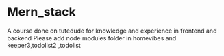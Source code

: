 # Mern_stack
A course done on tutedude for knowledge and experience in frontend and backend
Please add node modules folder in homevibes and keeper3,todolist2 ,todolist